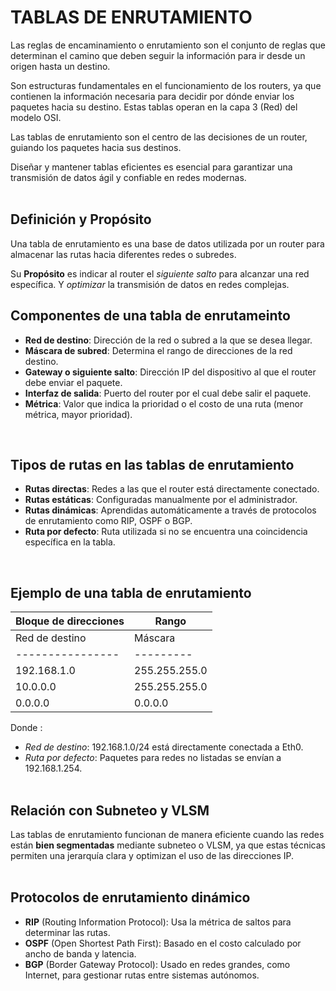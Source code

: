 # TABLAS DE ENRUTAMIENTO

<div class="custom-quote">Las reglas de encaminamiento o enrutamiento son el conjunto de reglas que determinan el camino que deben seguir la información para ir desde un origen hasta un destino.</div>

Son estructuras fundamentales en el funcionamiento de los routers, ya que contienen la información necesaria para decidir por dónde enviar los paquetes hacia su destino. Estas tablas operan en la capa 3 (Red) del modelo OSI.

<div class="custom-quote">Las tablas de enrutamiento son el centro de las decisiones de un router, guiando los paquetes hacia sus destinos.</div>

Diseñar y mantener tablas eficientes es esencial para garantizar una transmisión de datos ágil y confiable en redes modernas.
<br><br>

## Definición y Propósito

<div class="custom-quote">Una tabla de enrutamiento es una base de datos utilizada por un router para almacenar las rutas hacia diferentes redes o subredes.</div>

Su **Propósito** es indicar al router el *siguiente salto* para alcanzar una red específica. Y *optimizar* la transmisión de datos en redes complejas.
<br>

## Componentes de una tabla de enrutameinto

- **Red de destino**: Dirección de la red o subred a la que se desea llegar.
- **Máscara de subred**: Determina el rango de direcciones de la red destino.
- **Gateway o siguiente salto**: Dirección IP del dispositivo al que el router debe enviar el paquete.
- **Interfaz de salida**: Puerto del router por el cual debe salir el paquete.
- **Métrica**: Valor que indica la prioridad o el costo de una ruta (menor métrica, mayor prioridad).
<br>

## Tipos de rutas en las tablas de enrutamiento

- **Rutas directas**: Redes a las que el router está directamente conectado.
- **Rutas estáticas**: Configuradas manualmente por el administrador.
- **Rutas dinámicas**: Aprendidas automáticamente a través de protocolos de enrutamiento como RIP, OSPF o BGP.
- **Ruta por defecto**: Ruta utilizada si no se encuentra una coincidencia específica en la tabla.
<br>

## Ejemplo de una tabla de enrutamiento
| Bloque de direcciones | Rango |
|-----------------------|-------|
| Red de destino | Máscara | Gateway | Interfaz | Métrica |
|----------------|---------|---------|----------|---------|
| 192.168.1.0 | 255.255.255.0 | - | Eth0 | 0 |
| 10.0.0.0 | 255.255.255.0 | 192.168.1.1 | Eth1 | 1 |
| 0.0.0.0 | 0.0.0.0 | 192.168.1.254 | Eth0 | 10 |

Donde :

- *Red de destino*: 192.168.1.0/24 está directamente conectada a Eth0.
- *Ruta por defecto*: Paquetes para redes no listadas se envían a 192.168.1.254.
<br><br>

## Relación con Subneteo y VLSM

Las tablas de enrutamiento funcionan de manera eficiente cuando las redes están **bien segmentadas** mediante subneteo o VLSM, ya que estas técnicas permiten una jerarquía clara y optimizan el uso de las direcciones IP.
<br><br>

## Protocolos de enrutamiento dinámico

- **RIP** (Routing Information Protocol): Usa la métrica de saltos para determinar las rutas.
- **OSPF** (Open Shortest Path First): Basado en el costo calculado por ancho de banda y latencia.
- **BGP** (Border Gateway Protocol): Usado en redes grandes, como Internet, para gestionar rutas entre sistemas autónomos.
